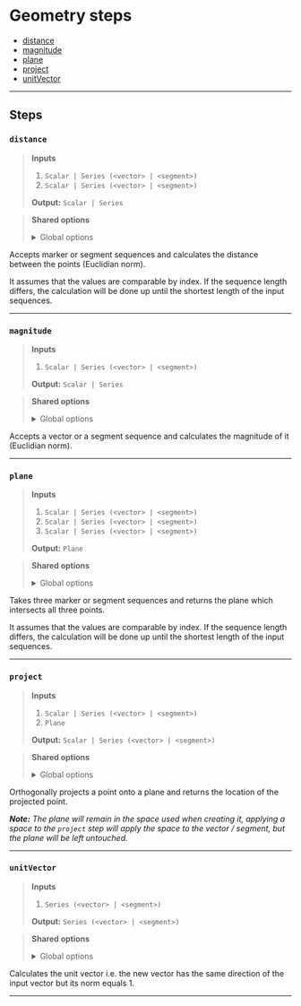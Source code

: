 # Geometry steps

- [distance](#%60distance%60)
- [magnitude](#%60magnitude%60)
- [plane](#%60plane%60)
- [project](#%60project%60)
- [unitVector](#%60unitvector%60)


---

## Steps

### `distance`

> **Inputs**
>
> 1. `Scalar | Series (<vector> | <segment>)`
> 2. `Scalar | Series (<vector> | <segment>)`
>
> **Output:** `Scalar | Series`


> **Shared options**
>
> <details><summary>Global options</summary>
> 
> The following options are available globally on all steps.
>
> * [export](./index.md#%60export%60)
> * [output](./index.md#%60output%60)
> * [set](./index.md#%60set%60)
> * [space](./index.md#%60space%60)
>
>
></details>
>


Accepts marker or segment sequences and calculates the distance 
between the points (Euclidian norm).

It assumes that the values are comparable by index. If the sequence 
length differs, the calculation will be done up until the shortest 
length of the input sequences.

---

### `magnitude`

> **Inputs**
>
> 1. `Scalar | Series (<vector> | <segment>)`
>
> **Output:** `Scalar | Series`


> **Shared options**
>
> <details><summary>Global options</summary>
> 
> The following options are available globally on all steps.
>
> * [export](./index.md#%60export%60)
> * [output](./index.md#%60output%60)
> * [set](./index.md#%60set%60)
> * [space](./index.md#%60space%60)
>
>
></details>
>


Accepts a vector or a segment sequence and calculates 
the magnitude of it (Euclidian norm).

---

### `plane`

> **Inputs**
>
> 1. `Scalar | Series (<vector> | <segment>)`
> 2. `Scalar | Series (<vector> | <segment>)`
> 3. `Scalar | Series (<vector> | <segment>)`
>
> **Output:** `Plane`


> **Shared options**
>
> <details><summary>Global options</summary>
> 
> The following options are available globally on all steps.
>
> * [export](./index.md#%60export%60)
> * [output](./index.md#%60output%60)
> * [set](./index.md#%60set%60)
> * [space](./index.md#%60space%60)
>
>
></details>
>


Takes three marker or segment sequences and returns the plane 
which intersects all three points.

It assumes that the values are comparable by index. If the sequence 
length differs, the calculation will be done up until the shortest 
length of the input sequences.

---

### `project`

> **Inputs**
>
> 1. `Scalar | Series (<vector> | <segment>)`
> 2. `Plane`
>
> **Output:** `Scalar | Series (<vector> | <segment>)`


> **Shared options**
>
> <details><summary>Global options</summary>
> 
> The following options are available globally on all steps.
>
> * [export](./index.md#%60export%60)
> * [output](./index.md#%60output%60)
> * [set](./index.md#%60set%60)
> * [space](./index.md#%60space%60)
>
>
></details>
>


Orthogonally projects a point onto a plane and returns the 
location of the projected point.

***Note:*** *The plane will remain in the space used when 
creating it, applying a space to the `project` step will 
apply the space to the vector / segment, but the plane will 
be left untouched.*

---

### `unitVector`

> **Inputs**
>
> 1. `Series (<vector> | <segment>)`
>
> **Output:** `Series (<vector> | <segment>)`


> **Shared options**
>
> <details><summary>Global options</summary>
> 
> The following options are available globally on all steps.
>
> * [export](./index.md#%60export%60)
> * [output](./index.md#%60output%60)
> * [set](./index.md#%60set%60)
> * [space](./index.md#%60space%60)
>
>
></details>
>


Calculates the unit vector i.e. the new vector has the same 
direction of the input vector but its norm equals 1.

---

